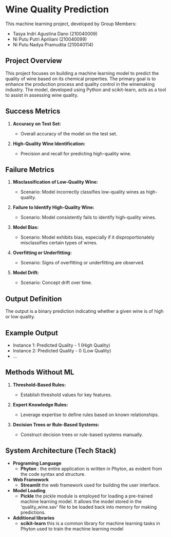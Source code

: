 # Wine Quality Prediction

This machine learning project, developed by Group Members:

- Tasya Indri Agustina Dano (210040009)
- Ni Putu Putri Apriliani (210040099)
- Ni Putu Nadya Pramudita (210040114)

## Project Overview

This project focuses on building a machine learning model to predict the quality of wine based on its chemical properties. The primary goal is to enhance the production process and quality control in the winemaking industry. The model, developed using Python and scikit-learn, acts as a tool to assist in assessing wine quality.

## Success Metrics

1. **Accuracy on Test Set:**
   - Overall accuracy of the model on the test set.

2. **High-Quality Wine Identification:**
   - Precision and recall for predicting high-quality wine.

## Failure Metrics

1. **Misclassification of Low-Quality Wine:**
   - Scenario: Model incorrectly classifies low-quality wines as high-quality.

2. **Failure to Identify High-Quality Wine:**
   - Scenario: Model consistently fails to identify high-quality wines.

3. **Model Bias:**
   - Scenario: Model exhibits bias, especially if it disproportionately misclassifies certain types of wines.

4. **Overfitting or Underfitting:**
   - Scenario: Signs of overfitting or underfitting are observed.

5. **Model Drift:**
   - Scenario: Concept drift over time.

## Output Definition

The output is a binary prediction indicating whether a given wine is of high or low quality.

## Example Output

- Instance 1: Predicted Quality - 1 (High Quality)
- Instance 2: Predicted Quality - 0 (Low Quality)
- ...

## Methods Without ML

1. **Threshold-Based Rules:**
   - Establish threshold values for key features.

2. **Expert Knowledge Rules:**
   - Leverage expertise to define rules based on known relationships.

3. **Decision Trees or Rule-Based Systems:**
   - Construct decision trees or rule-based systems manually.

## System Architecture (Tech Stack)

- **Programing Language**
   - **Phyton** : the entire application is written in Phyton, as evident from the code syntax and structure.
- **Web Framework**
   - **Streamlit** the web framework used for building the user interface.
- **Model Loading**
   - **Pickle** the pickle module is employed for loading a pre-trained machine learning model. It allows the model stored in the 'quality_wine.sav' file to be loaded back into memory for making predictions.
- **Additional libraries**
   - **scikit-learn** this is a common library for machine learning tasks in Phyton used to train the machine learning model
